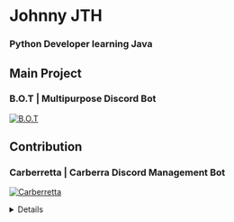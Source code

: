 # Johnny JTH
### Python Developer learning Java

## Main Project
### B.O.T | Multipurpose Discord Bot
[![B.O.T](https://wakatime.com/badge/github/JohnnyJTH/B.O.T.svg)](https://wakatime.com/badge/github/JohnnyJTH/B.O.T)

## Contribution
### Carberretta | Carberra Discord Management Bot
[![Carberretta](https://wakatime.com/badge/github/JohnnyJTH/Carberretta.svg)](https://wakatime.com/badge/github/JohnnyJTH/Carberretta)

<details>
  [![Johnny JTH's GitHub Stats](https://github-readme-stats.vercel.app/api?username=JohnnyJTH&show_icons=true&theme=tokyonight)</br>
  [![Johnny JTH's Wakatime Stats](https://github-readme-stats.vercel.app/api/wakatime?username=JohnnyJTH&theme=radical)](https://wakatime.com/@JohnnyJTH)
</options>
